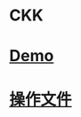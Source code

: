 # CKK
# [Demo](http://www.chungkuanwu.me)
# [操作文件](https://1drv.ms/w/s!AjMkxF-RtOusiWRXLGcDvzOXudZM)
